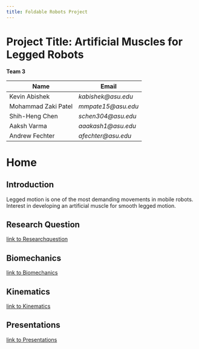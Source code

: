 ```yaml
---
title: Foldable Robots Project 
---
```


# Project Title: Artificial Muscles for Legged Robots
**Team 3**

|    Name                                |    Email    |
| -----------                            | ----------- |
| Kevin Abishek                          | _kabishek@asu.edu_|
| Mohammad Zaki Patel                    |_mmpate15@asu.edu_ |
|  Shih-Heng Chen                        |_schen304@asu.edu_ |
| Aaksh Varma                            | _aaakash1@asu.edu_|
| Andrew Fechter                         | _afechter@asu.edu_|

# Home

## Introduction
Legged motion is one of the most demanding movements in mobile robots. Interest in developing an artificial muscle for smooth legged motion.

## Research Question

[link to Researchquestion](/Researchquestion.md)

## Biomechanics
[link to Biomechanics](/Biomechanics.md)

## Kinematics
[link to Kinematics](/Kinematics.md)

## Presentations
[link to Presentations](/Presentations.md)
